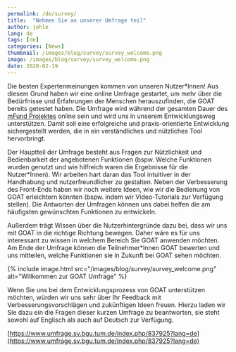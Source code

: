 ```yaml
---
permalink: /de/survey/
title:  "Nehmen Sie an unserer Umfrage teil"
author: jehle
lang: de
tags: [de]
categories: [News]
thumbnail: /images/blog/survey/survey_welcome.png
image: /images/blog/survey/survey_welcome.png
date: 2020-02-19
---
```


Die besten Expertenmeinungen kommen von unseren Nutzer*Innen! Aus diesem Grund haben wir eine online Umfrage gestartet, um mehr über die Bedürfnisse und Erfahrungen der Menschen herauszufinden, die GOAT bereits getestet haben. Die Umfrage wird während der gesamten Dauer des [mFund Projektes](../../../../2020/01/07/mFund/) online sein und wird uns in unserem Entwicklungsweg unterstützen. Damit soll eine erfolgreiche und praxis-orientierte Entwicklung sichergestellt werden, die in ein verständliches und nützliches Tool hervorbringt.

Der Hauptteil der Umfrage besteht aus Fragen zur Nützlichkeit und Bedienbarkeit der angebotenen Funktionen (bspw. Welche Funktionen wurden genutzt und wie hilfreich waren die Ergebnisse für die Nutzer*Innen). Wir arbeiten hart daran das Tool intuitiver in der Handhabung und nutzerfreundlicher zu gestalten. Neben der Verbesserung des Front-Ends haben wir noch weitere Ideen, wie wir die Bedienung von GOAT erleichtern könnten (bspw. indem wir Video-Tutorials zur Verfügung stellen). Die Antworten der Umfragen können uns dabei helfen die am häufigsten gewünschten Funktionen zu entwickeln. 

Außerdem trägt Wissen über die Nutzerhintergründe dazu bei, dass wir uns mit GOAT in die richtige Richtung bewegen. Daher wäre es für uns interessant zu wissen in welchem Bereich Sie GOAT anwenden möchten. Am Ende der Umfrage können die Teilnehmer*Innen GOAT bewerten und uns mitteilen, welche Funktionen sie in Zukunft bei GOAT sehen möchten.

{% include image.html src="/images/blog/survey/survey_welcome.png" alt="Willkommen zur GOAT Umfrage" %}

Wenn Sie uns bei dem Entwicklungsprozess von GOAT unterstützen möchten, würden wir uns sehr über Ihr Feedback mit Verbesserungsvorschlägen und zukünftigen Ideen freuen. Hierzu laden wir Sie dazu ein die Fragen dieser kurzen Umfrage zu beantworten, sie steht sowohl auf Englisch als auch auf Deutsch zur Verfügung. 

[https://www.umfrage.sv.bgu.tum.de/index.php/837925?lang=de](https://www.umfrage.sv.bgu.tum.de/index.php/837925?lang=de)

